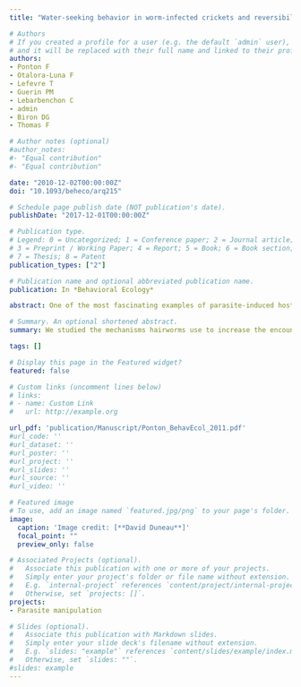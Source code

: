 ```yaml
---
title: "Water-seeking behavior in worm-infected crickets and reversibility of parasitic manipulation"

# Authors
# If you created a profile for a user (e.g. the default `admin` user), write the username (folder name) here 
# and it will be replaced with their full name and linked to their profile.
authors: 
- Ponton F
- Otalora-Luna F
- Lefevre T
- Guerin PM
- Lebarbenchon C
- admin
- Biron DG
- Thomas F 

# Author notes (optional)
#author_notes:
#- "Equal contribution"
#- "Equal contribution"

date: "2010-12-02T00:00:00Z"
doi: "10.1093/beheco/arq215"

# Schedule page publish date (NOT publication's date).
publishDate: "2017-12-01T00:00:00Z"

# Publication type.
# Legend: 0 = Uncategorized; 1 = Conference paper; 2 = Journal article;
# 3 = Preprint / Working Paper; 4 = Report; 5 = Book; 6 = Book section;
# 7 = Thesis; 8 = Patent
publication_types: ["2"]

# Publication name and optional abbreviated publication name.
publication: In *Behavioral Ecology*

abstract: One of the most fascinating examples of parasite-induced host manipulation is that of hairworms, first, because they induce a spectacular ‘‘suicide’’ water-seeking behavior in their terrestrial insect hosts and, second, because the emergence of the parasite is not lethal per se for the host that can live several months following parasite release. The mechanisms hairworms use to increase the encounter rate between their host and water remain, however, poorly understood. Considering the selective landscape in which nematomorph manipulation has evolved as well as previously obtained proteomics data, we predicted that crickets harboring mature hairworms would display a modified behavioral response to light. Since following parasite emergence in water, the cricket host and parasitic worm do not interact physiologically anymore, we also predicted that the host would recover from the modified behaviors. We examined the effect of hairworm infection on different behavioral responses of the host when stimulated by light to record responses from uninfected, infected, and ex-infected crickets. We showed that hairworm infection fundamentally modifies cricket behavior by inducing directed responses to light, a condition from which they mostly recover once the parasite is released. This study supports the idea that host manipulation by parasites is subtle, complex, and multidimensional. 

# Summary. An optional shortened abstract.
summary: We studied the mechanisms hairworms use to increase the encounter rate between their host and water. We showed that hairworm infection modifies cricket behavior by inducing directed responses to light, a condition from which they mostly recover once the parasite is released. This parasite adaptation may be the best way to find a body of water in a forest.

tags: []

# Display this page in the Featured widget?
featured: false

# Custom links (uncomment lines below)
# links:
# - name: Custom Link
#   url: http://example.org

url_pdf: 'publication/Manuscript/Ponton_BehavEcol_2011.pdf'
#url_code: ''
#url_dataset: ''
#url_poster: ''
#url_project: ''
#url_slides: ''
#url_source: ''
#url_video: ''

# Featured image
# To use, add an image named `featured.jpg/png` to your page's folder. 
image:
  caption: 'Image credit: [**David Duneau**]'
  focal_point: ""
  preview_only: false

# Associated Projects (optional).
#   Associate this publication with one or more of your projects.
#   Simply enter your project's folder or file name without extension.
#   E.g. `internal-project` references `content/project/internal-project/index.md`.
#   Otherwise, set `projects: []`.
projects:
- Parasite manipulation

# Slides (optional).
#   Associate this publication with Markdown slides.
#   Simply enter your slide deck's filename without extension.
#   E.g. `slides: "example"` references `content/slides/example/index.md`.
#   Otherwise, set `slides: ""`.
#slides: example
---
```

